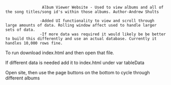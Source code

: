
                    Album Viewer Website - Used to view albums and all of the song titles/song id's within those albums. Author-Andrew Shults

                   -Added UI functionality to view and scroll through large amounts of data. Rolling window affect used to handle larger sets of data.
                   -If more data was required it would likely be be better to build this differently and use an actual database. Currently it handles 10,000 rows fine.

To run download index.html and then open that file.

If different data is needed add it to index.html under var tableData

Open site, then use the page buttons on the bottom to cycle through different albums



